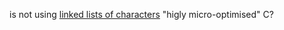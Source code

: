 is not using [linked lists of characters](http://paulspontifications.blogspot.co.uk/2013/01/when-haskell-is-faster-than-c.html) "higly micro-optimised" C?
